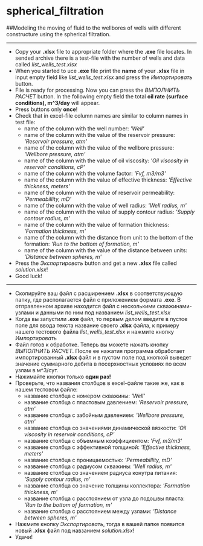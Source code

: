 # spherical_filtration
##Modeling the moving of fluid to the wellbores of wells with different constructure using the spherical filtration.


---

* Сopy your **.xlsx** file to appropriate folder
where the **.exe** file locates. In sended archive there is a test-file with the number of
wells and data called *list_wells_test.xlsx*
* When you started to uce **.exe** file print the **name** of your **.xlsx** file in input 
empty field like *list_wells_test.xlsx* and press the *Импортировать* button.
* File is ready for processing. Now you can press the *ВЫПОЛНИТЬ РАСЧЕТ* button. In the following
empty field the total **oil rate (surface conditions), m^3/day** will appear.
* Press buttons only **once**!
* Check that in excel-file column names are similar to column names in test file:
  * name of the column with the well number: *'Well'*
  * name of the column with the value of the reservoir pressure: *'Reservoir pressure, atm'*
  * name of the column with the value of the wellbore pressure: *'Wellbore pressure, atm'*
  * name of the column with the value of oil viscosity: *'Oil viscosity in reservoir conditions, cP'*
  * name of the column with the volume factor: *'Fvf, m3/m3'*
  * name of the column with the value of effective thickness: *'Effective thickness, meters'*
  * name of the column with the value of reservoir permeability: *'Permeabillity, mD'*
  * name of the column with the value of well radius: *'Well radius, m'*
  * name of the column with the value of supply contour radius: *'Supply contour radius, m'*
  * name of the column with the value of formation thickness: *'Formation thickness, m'*
  * name of the column with the distance from unit to the bottom of the formation: *'Run to the bottom of formation, m'*
  * name of the column with the value of the distance between units: *'Distance between spheres, m'*
* Press the  *Экспортировать* button and get a new **.xlsx** file called *solution.xlsx*!
* Good luck!


---


* Cкопируйте ваш файл с расширением **.xlsx** в соответствующую
папку, где располагается файл с приложением формата **.exe**. В отправленном архиве
находится файл с несколькими скважинами-узлами и данными по ним под названием *list_wells_test.xlsx*
* Когда вы запустили **.exe** файл, то первым делом введите в пустое поле для ввода текста название своего **.xlsx** файла, к примеру
нашего тестового файла *list_wells_test.xlsx* и нажмите кнопку *Импортировать*
* Файл готов к обработке. Теперь вы можете нажать кнопку *ВЫПОЛНИТЬ РАСЧЕТ*. После ее нажатия программа обработает
импортированный **.xlsx** файл и в пустом поле под кнопкой выведет значение суммарного дебита в посерхностных условиях 
по всем узлам в м^3/сут. 
* Нажимайте кнопки только **один раз!**
* Проверьте, что названия столбцов в excel-файле такие же, как в нашем тестовом файле:
  * название столбца с номером скважины: *'Well'*
  * название столбца с пластовым давлением: *'Reservoir pressure, atm'*
  * название столбца с забойным давлением: *'Wellbore pressure, atm'*
  * название столбца со значениями динамической вязкости: *'Oil viscosity in reservoir conditions, cP'*
  * название столбца с объемным коэффициентом: *'Fvf, m3/m3'*
  * название столбца с эффективной толщиной: *'Effective thickness, meters'*
  * название столбца с проницаемостью: *'Permeabillity, mD'*
  * название столбца с радиусом скважины: *'Well radius, m'*
  * название столбца со значением радиуса конутра питания: *'Supply contour radius, m'*
  * название столбца со значение толщины коллектора: *'Formation thickness, m'*
  * название столбца с расстоянием от узла до подошвы пласта: *'Run to the bottom of formation, m'*
  * название столбца с расстоянием между узлами: *'Distance between spheres, m'*
* Нажмите кнопку  *Экспортировать*, тогда в вашей папке появится новый **.xlsx** файл под навзанием *solution.xlsx*!
* Удачи!